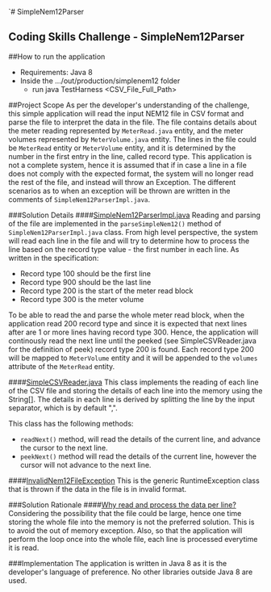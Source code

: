 `# SimpleNem12Parser

## Coding Skills Challenge - SimpleNem12Parser
##How to run the application
* Requirements: Java 8
* Inside the .../out/production/simplenem12 folder 
  * run java TestHarness <CSV_File_Full_Path>

##Project Scope
As per the developer's understanding of the challenge, this simple application will read the input NEM12 file in CSV 
format and parse the file to interpret the data in the file. The file contains details about the meter 
reading represented by `MeterRead.java` entity, and the meter volumes represented by `MeterVolume.java` entity. The 
lines in the file could be `MeterRead` entity or `MeterVolume` entity, and it is determined by the number in the 
first entry in the line, called record type.
This application is not a complete system, hence it is assumed that if in case a line in a file does not comply with 
the expected format, the system will no longer read the rest of the file, and instead will throw an Exception. The 
different scenarios as to when an exception will be thrown are written in the comments of `SimpleNem12ParserImpl.java`.

###Solution Details
####<u>SimpleNem12ParserImpl.java</u>
Reading and parsing of the file are implemented in the `parseSimpleNem12()` method of `SimpleNem12ParserImpl.java` 
class. From high level perspective, the system will read each line in the file and will try to determine how to 
process the line based on the record type value - the first number in each line. As written in the specification:
* Record type 100 should be the first line
* Record type 900 should be the last line
* Record type 200 is the start of the meter read block
* Record type 300 is the meter volume

To be able to read the and parse the whole meter read block, when the application read 200 record type and since it is 
expected that next lines after are 1 or more lines having record type 300. Hence, the application will continously 
read the next line until the peeked (see SimpleCSVReader.java for the definition of peek) record type 200 is found. 
Each record type 200 will be 
mapped to `MeterVolume` 
entity and it will be appended to the `volumes` attribute of the `MeterRead` entity.

####<u>SimpleCSVReader.java</u>
This class implements the reading of each line of the CSV file and storing the details of each line into the memory 
using the String[]. The details in each line is derived by splitting the line by the input 
separator, which is by default ",".

This class has the following methods:
* `readNext()` method, will read the details of the current line, and advance the cursor to the next line.
* `peekNext()` method will read the details of the current line, however the cursor will not advance to the next line. 

####<u>InvalidNem12FileException</u>
This is the generic RuntimeException class that is thrown if the data in the file is in invalid format.

###Solution Rationale
####<u>Why read and process the data per line?</u>
Considering the possibility that the file could be large, hence one time storing the whole file into the memory is 
not the preferred solution. This is to avoid the out of memory exception.
Also, so that the application will perform the loop once into the whole file, each line is processed everytime it is 
read.

###Implementation
The application is written in Java 8 as it is the developer's language of preference. No other libraries outside 
Java 8 are used.


